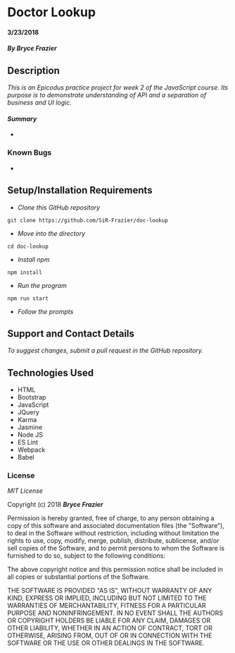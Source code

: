 # Doctor Lookup

#### 3/23/2018

#### _By Bryce Frazier_

## Description
_This is an Epicodus practice project for week 2 of the JavaScript course. Its purpose is to demonstrate understanding of API and a separation of business and UI logic._

#### _Summary_
*

### Known Bugs
*  


## Setup/Installation Requirements

* _Clone this GitHub repository_

```
git clone https://github.com/SiR-Frazier/doc-lookup
```

* _Move into the directory_

```
cd doc-lookup
```

* _Install npm_

```
npm install
```
* _Run the program_

```
npm run start
```
* _Follow the prompts_


## Support and Contact Details

_To suggest changes, submit a pull request in the GitHub repository._

## Technologies Used

* HTML
* Bootstrap
* JavaScript
* JQuery
* Karma
* Jasmine
* Node JS
* ES Lint
* Webpack
* Babel

### License

*MIT License*

Copyright (c) 2018 **_Bryce Frazier_**

Permission is hereby granted, free of charge, to any person obtaining a copy
of this software and associated documentation files (the "Software"), to deal
in the Software without restriction, including without limitation the rights
to use, copy, modify, merge, publish, distribute, sublicense, and/or sell
copies of the Software, and to permit persons to whom the Software is
furnished to do so, subject to the following conditions:

The above copyright notice and this permission notice shall be included in all
copies or substantial portions of the Software.

THE SOFTWARE IS PROVIDED "AS IS", WITHOUT WARRANTY OF ANY KIND, EXPRESS OR
IMPLIED, INCLUDING BUT NOT LIMITED TO THE WARRANTIES OF MERCHANTABILITY,
FITNESS FOR A PARTICULAR PURPOSE AND NONINFRINGEMENT. IN NO EVENT SHALL THE
AUTHORS OR COPYRIGHT HOLDERS BE LIABLE FOR ANY CLAIM, DAMAGES OR OTHER
LIABILITY, WHETHER IN AN ACTION OF CONTRACT, TORT OR OTHERWISE, ARISING FROM,
OUT OF OR IN CONNECTION WITH THE SOFTWARE OR THE USE OR OTHER DEALINGS IN THE
SOFTWARE.
